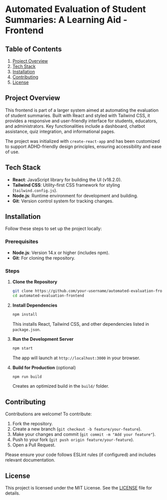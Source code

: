 # Automated Evaluation of Student Summaries: A Learning Aid - Frontend

## Table of Contents

1. [Project Overview](#project-overview)
2. [Tech Stack](#tech-stack)
3. [Installation](#installation)
4. [Contributing](#contributing)
5. [License](#license)

## Project Overview

This frontend is part of a larger system aimed at automating the evaluation of student summaries. Built with React and styled with Tailwind CSS, it provides a responsive and user-friendly interface for students, educators, and administrators. Key functionalities include a dashboard, chatbot assistance, quiz integration, and informational pages.

The project was initialized with `create-react-app` and has been customized to support ADHD-friendly design principles, ensuring accessibility and ease of use.

## Tech Stack

- **React**: JavaScript library for building the UI (v18.2.0).
- **Tailwind CSS**: Utility-first CSS framework for styling (`tailwind.config.js`).
- **Node.js**: Runtime environment for development and building.
- **Git**: Version control system for tracking changes.

## Installation

Follow these steps to set up the project locally:

### Prerequisites

- **Node.js**: Version 14.x or higher (includes npm).
- **Git**: For cloning the repository.

### Steps

1. **Clone the Repository**

   ```bash
   git clone https://github.com/your-username/automated-evaluation-frontend.git
   cd automated-evaluation-frontend
   ```

2. **Install Dependencies**

   ```bash
   npm install
   ```

   This installs React, Tailwind CSS, and other dependencies listed in `package.json`.

3. **Run the Development Server**

   ```bash
   npm start
   ```

   The app will launch at `http://localhost:3000` in your browser.

4. **Build for Production** (optional)
   ```bash
   npm run build
   ```
   Creates an optimized build in the `build/` folder.

## Contributing

Contributions are welcome! To contribute:

1. Fork the repository.
2. Create a new branch (`git checkout -b feature/your-feature`).
3. Make your changes and commit (`git commit -m "Add your feature"`).
4. Push to your fork (`git push origin feature/your-feature`).
5. Open a Pull Request.

Please ensure your code follows ESLint rules (if configured) and includes relevant documentation.

## License

This project is licensed under the MIT License. See the [LICENSE](LICENSE) file for details.
